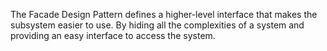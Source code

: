 The Facade Design Pattern defines a higher-level interface that makes the subsystem easier to use.
By hiding all the complexities of a system and providing an easy interface to access the system.